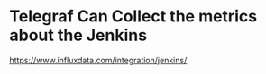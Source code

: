 # Telegraf Can Collect the metrics about the Jenkins 
https://www.influxdata.com/integration/jenkins/
